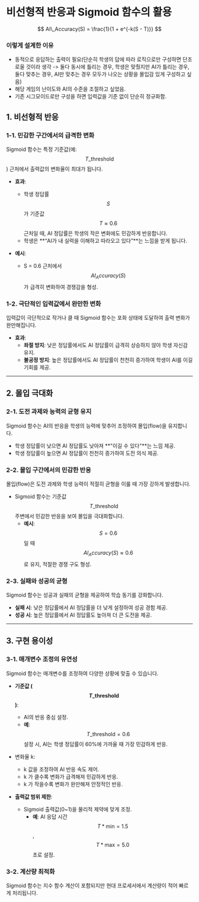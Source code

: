 # 비선형적 반응과 Sigmoid 함수의 활용

$$
AI\_Accuracy(S) = \frac{1}{1 + e^{-k(S - T)}}
$$

### 이렇게 설계한 이유

- 동적으로 응답하는 출력이 필요(단순히 학생의 답에 따라 로직으로만 구성하면 단조로울 것이라 생각 -> 둘다 동시에 틀리는 경우, 학생은 맞췄지만 AI가 틀리는 경우, 둘다 맞추는 경우, AI만 맞추는 경우 모두가 나오는 상황을 몰입감 있게 구성하고 싶음)
- 해당 게임의 난이도와 AI의 수준을 조절하고 싶었음.
- 기존 시그모이드로만 구성을 하면 입력값을 기준 없이 단순히 정규화함.

## 1. 비선형적 반응

### 1-1. 민감한 구간에서의 급격한 변화

Sigmoid 함수는 특정 기준값(예: $$ T\_{\text{threshold}} $$) 근처에서 출력값의 변화율이 최대가 됩니다.

- **효과**:

  - 학생 정답률 $$ S $$가 기준값 $$ T \approx 0.6 $$ 근처일 때, AI 정답률은 학생의 작은 변화에도 민감하게 반응합니다.
  - 학생은 **“AI가 내 실력을 이해하고 따라오고 있다”**는 느낌을 받게 됩니다.

- **예시**:
  - S = 0.6 근처에서 $$ AI_Accuracy(S) $$가 급격히 변화하여 경쟁감을 형성.

### 1-2. 극단적인 입력값에서 완만한 변화

입력값이 극단적으로 작거나 클 때 Sigmoid 함수는 포화 상태에 도달하여 출력 변화가 완만해집니다.

- **효과**:
  - **좌절 방지**: 낮은 정답률에서도 AI 정답률이 급격히 상승하지 않아 학생 자신감 유지.
  - **불공정 방지**: 높은 정답률에서도 AI 정답률이 천천히 증가하여 학생이 AI를 이길 기회를 제공.

---

## 2. 몰입 극대화

### 2-1. 도전 과제와 능력의 균형 유지

Sigmoid 함수는 AI의 반응을 학생의 능력에 맞추어 조정하여 몰입(flow)을 유지합니다.

- 학생 정답률이 낮으면 AI 정답률도 낮아져 **"이길 수 있다"**는 느낌 제공.
- 학생 정답률이 높으면 AI 정답률이 천천히 증가하여 도전 의식 제공.

### 2-2. 몰입 구간에서의 민감한 반응

몰입(flow)은 도전 과제와 학생 능력이 적절히 균형을 이룰 때 가장 강하게 발생합니다.

- Sigmoid 함수는 기준값 $$ T\_{\text{threshold}} $$ 주변에서 민감한 반응을 보여 몰입을 극대화합니다.
  - **예시**: $$ S = 0.6 $$일 때 $$ AI_Accuracy(S) \approx 0.6 $$로 유지, 적절한 경쟁 구도 형성.

### 2-3. 실패와 성공의 균형

Sigmoid 함수는 성공과 실패의 균형을 제공하여 학습 동기를 강화합니다.

- **실패 시**: 낮은 정답률에서 AI 정답률을 더 낮게 설정하여 성공 경험 제공.
- **성공 시**: 높은 정답률에서 AI 정답률도 높아져 더 큰 도전을 제공.

---

## 3. 구현 용이성

### 3-1. 매개변수 조정의 유연성

Sigmoid 함수는 매개변수를 조정하여 다양한 상황에 맞출 수 있습니다.

- **기준값 ($$ T\_{\text{threshold}} $$)**:

  - AI의 반응 중심 설정.
  - **예**: $$ T\_{\text{threshold}} = 0.6 $$ 설정 시, AI는 학생 정답률이 60%에 가까울 때 가장 민감하게 반응.

- 변화율 k:

  - k 값을 조정하여 AI 반응 속도 제어.
  - k 가 클수록 변화가 급격해져 민감하게 반응.
  - k 가 작을수록 변화가 완만해져 안정적인 반응.

- **출력값 범위 제한**:
  - Sigmoid 출력값(0~1)을 물리적 제약에 맞게 조정.
    - **예**: AI 응답 시간 $$ T*{\text{min}} = 1.5 $$, $$ T*{\text{max}} = 5.0 $$초로 설정.

### 3-2. 계산량 최적화

Sigmoid 함수는 지수 함수 계산이 포함되지만 현대 프로세서에서 계산량이 적어 빠르게 처리됩니다.
